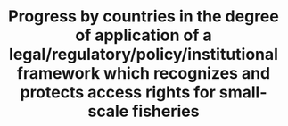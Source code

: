 ---
actual_indicator_available: null
actual_indicator_available_description: null
comments_and_limitations: null
data_non_statistical: true
date_metadata_updated: null
date_of_national_source_publication: null
disaggregation_categories: null
disaggregation_geography: null
goal_meta_link: http://unstats.un.org/sdgs/files/metadata-compilation/Metadata-Goal-14.pdf
goal_meta_link_page: 20
graph: null
graph_status_notes: Policy Judgement
graph_title: Progress by countries in the degree of application of a legal/regulatory/policy/institutional
  framework which recognizes and protects access rights for small-scale fisheries
graph_type: null
graph_type_description: null
has_metadata: true
indicator: 14.b.1
indicator_definition: "The indicator is formulated as Progress by countries in adopting\
  \ and implementing a legal/regulatory/policy/institutional framework which recognizes\
  \ and protects access rights for small-scale fisheries. This indicator measures\
  \ the \"access rights\" aspect of the target. It is a composite indicator based\
  \ on FAO member country responses to the Code of Conduct for Responsible Fisheries\
  \ (CCRF) survey questionnaire6 which is circulated by FAO every two years to members\
  \ and IGOs and INGOs. This indicator is calculated on the basis of the efforts being\
  \ made by countries to implement selected key provisions of the Voluntary Guidelines\
  \ for Securing Sustainable Small-Scale Fisheries in the Context of Food Security\
  \ and Poverty Eradication (SSF Guidelines;), as reported in a given year of the\
  \ survey. Indicator variables \t1. Existence of instruments that specifically target\
  \ or address the small-scale fisheries sector \t2. Ongoing specific initiatives\
  \ to implement the SSF Guidelines \t3. Existence of mechanisms enabling small-scale\
  \ fishers and fish workers to contribute to decision-making processes Indicator\
  \ calculation The weight given to each of the variables in calculating the indicator\
  \ value for each country are as follows: \tVariable 1 ' 40% \tVariable 2 ' 30% \t\
  Variable 3 ' 30% Scoring The indicator variables are based on three questions which\
  \ are part of the set of questions on small-scale fisheries in the biannual CCRF\
  \ questionnaire survey (as reproduced in the Annex). The unit of measurement of\
  \ the indicator is a score on a scale of 0 to 1, computed through scores and weights\
  \ assigned to the three questions. The national indicator is calculated based on\
  \ these questions specifically focusing on actual efforts of promoting and facilitating\
  \ access rights to small scale fisheries. Responses termed \"no\" in all three questions\
  \ will result in a \"zero\" score for the composite indicator. Maximum score will\
  \ be achieved if all questions are answered \"yes\". As this indicator would be\
  \ reported in the biannual CCRF survey, difference in score as compared to the preceding\
  \ year of the previous survey response will reflect the progress made during the\
  \ survey periods."
indicator_name: Progress by countries in the degree of application of a legal/regulatory/policy/institutional
  framework which recognizes and protects access rights for small-scale fisheries
indicator_sort_order: 14.0b.01
indicator_variable: null
international_and_national_references: null
layout: indicator
method_of_computation: ''
periodicity: null
permalink: /14-b-1/
published: false
rationale_interpretation: ''
reporting_status: notstarted
scheduled_update_by_SDG_team: null
scheduled_update_by_national_source: null
sdg_goal: 14
source_active_1: true
source_agency_staff_email_1: null
source_agency_staff_name_1: null
source_agency_survey_dataset_1: null
source_notes_1: null
source_title_1: null
source_url_1: null
target: Provide access for small-scale artisanal fishers to marine resources and markets.
target_id: 14.b
time_period: null
title: Progress by countries in the degree of application of a legal/regulatory/policy/institutional
  framework which recognizes and protects access rights for small-scale fisheries
un_custodial_agency: FAO
un_designated_tier: '3'
unit_of_measure: null
variable_description: null
variable_notes: null
---